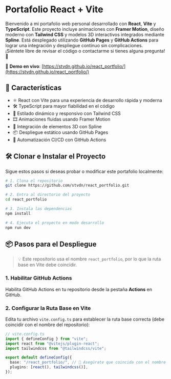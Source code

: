 # Portafolio React + Vite

Bienvenido a mi portafolio web personal desarrollado con **React**, **Vite** y **TypeScript**. Este proyecto incluye animaciones con **Framer Motion**, diseño moderno con **Tailwind CSS** y modelos 3D interactivos integrados mediante **Spline**. Está desplegado utilizando **GitHub Pages** y **GitHub Actions** para lograr una integración y despliegue continuo sin complicaciones.  
¡Siéntete libre de revisar el código o contactarme si tienes alguna pregunta! 🤝

🔗 **Demo en vivo**: [https://stvdn.github.io/react_portfolio/](https://stvdn.github.io/react_portfolio/)

## 🚀 Características

- ⚛️ React con Vite para una experiencia de desarrollo rápida y moderna
- 🛠️ TypeScript para mayor fiabilidad en el código
- 🎨 Estilado dinámico y responsivo con Tailwind CSS
- 🎞️ Animaciones fluidas usando Framer Motion
- 🧊 Integración de elementos 3D con Spline
- 📦 Despliegue estático usando GitHub Pages
- 🔄 Automatización CI/CD con GitHub Actions

## 🛠️ Clonar e Instalar el Proyecto

Sigue estos pasos si deseas probar o modificar este portafolio localmente:

```bash
# 1. Clona el repositorio
git clone https://github.com/stvdn/react_portfolio.git

# 2. Entra al directorio del proyecto
cd react_portfolio

# 3. Instala las dependencias
npm install

# 4. Ejecuta el proyecto en modo desarrollo
npm run dev
```

## 📦 Pasos para el Despliegue

> 💡 Este repositorio usa el nombre `react_portfolio`, por lo que la ruta base en Vite debe coincidir.

### 1. Habilitar GitHub Actions

Habilita GitHub Actions en tu repositorio desde la pestaña **Actions** en GitHub.

### 2. Configurar la Ruta Base en Vite

Edita tu archivo `vite.config.ts` para establecer la ruta base correcta (debe coincidir con el nombre del repositorio):

```ts
// vite.config.ts
import { defineConfig } from "vite";
import react from "@vitejs/plugin-react";
import tailwindcss from "@tailwindcss/vite";

export default defineConfig({
  base: "/react_portfolio/", // 🔧 Asegúrate que coincida con el nombre del repo
  plugins: [react(), tailwindcss()],
});
```

